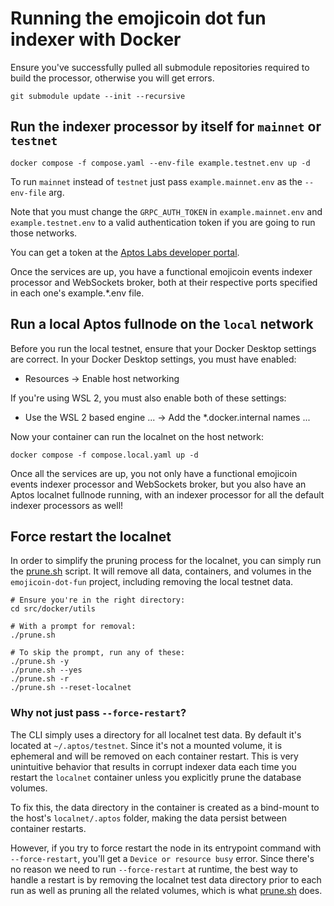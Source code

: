 <!-- cspell:word localnet -->

# Running the emojicoin dot fun indexer with Docker

Ensure you've successfully pulled all submodule repositories required to
build the processor, otherwise you will get errors.

```shell
git submodule update --init --recursive
```

## Run the indexer processor by itself for `mainnet` or `testnet`

```shell
docker compose -f compose.yaml --env-file example.testnet.env up -d
```

To run `mainnet` instead of `testnet` just pass `example.mainnet.env` as the
`--env-file` arg.

Note that you must change the `GRPC_AUTH_TOKEN` in `example.mainnet.env` and
`example.testnet.env` to a valid authentication token if you are going to run
those networks.

You can get a token at the [Aptos Labs developer portal].

Once the services are up, you have a functional emojicoin events indexer
processor and WebSockets broker, both at their respective ports specified in
each one's example.\*.env file.

## Run a local Aptos fullnode on the `local` network

Before you run the local testnet, ensure that your Docker Desktop settings are
correct. In your Docker Desktop settings, you must have enabled:

- Resources -> Enable host networking

If you're using WSL 2, you must also enable both of these settings:

- Use the WSL 2 based engine ... -> Add the \*.docker.internal names ...

Now your container can run the localnet on the host network:

```shell
docker compose -f compose.local.yaml up -d
```

Once all the services are up, you not only have a functional emojicoin events
indexer processor and WebSockets broker, but you also have an Aptos localnet
fullnode running, with an indexer processor for all the default indexer
processors as well!

## Force restart the localnet

In order to simplify the pruning process for the localnet, you can simply run
the [prune.sh] script. It will remove all data, containers, and volumes in the
`emojicoin-dot-fun` project, including removing the local testnet data.

```shell
# Ensure you're in the right directory:
cd src/docker/utils

# With a prompt for removal:
./prune.sh

# To skip the prompt, run any of these:
./prune.sh -y
./prune.sh --yes
./prune.sh -r
./prune.sh --reset-localnet
```

### Why not just pass `--force-restart`?

The CLI simply uses a directory for all localnet test data. By default it's
located at `~/.aptos/testnet`. Since it's not a mounted volume, it is ephemeral
and will be removed on each container restart. This is very unintuitive behavior
that results in corrupt indexer data each time you restart the `localnet`
container unless you explicitly prune the database volumes.

To fix this, the data directory in the container is created as a bind-mount to
the host's `localnet/.aptos` folder, making the data persist between container
restarts.

However, if you try to force restart the node in its entrypoint command with
`--force-restart`, you'll get a `Device or resource busy` error. Since
there's no reason we need to run `--force-restart` at runtime, the best way to
handle a restart is by removing the localnet test data directory prior to each
run as well as pruning all the related volumes, which is what [prune.sh] does.

[aptos labs developer portal]: https://developers.aptoslabs.com/
[prune.sh]: ./utils/prune.sh
